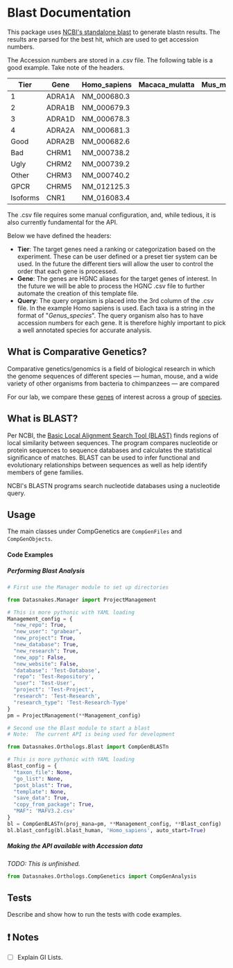 Blast Documentation
=====================
This package uses [NCBI's standalone blast](https://blast.ncbi.nlm.nih.gov/Blast.cgi?PAGE_TYPE=BlastDocs&DOC_TYPE=Download)
to generate blastn results.  The results are parsed for the best hit,
which are used to get accession numbers.

The Accession numbers are stored in a .csv file.  The following table is a good example.  Take note of the headers.

Tier      |  Gene    |  Homo_sapiens  |  Macaca_mulatta  |  Mus_musculus  |  Rattus_norvegicus
----------|----------|----------------|------------------|----------------|-------------------
1         |  ADRA1A  |  NM_000680.3   |                  |                |
2         |  ADRA1B  |  NM_000679.3   |                  |                |
3         |  ADRA1D  |  NM_000678.3   |                  |                |
4         |  ADRA2A  |  NM_000681.3   |                  |                |
Good      |  ADRA2B  |  NM_000682.6   |                  |                |
Bad       |  CHRM1   |  NM_000738.2   |                  |                |
Ugly      |  CHRM2   |  NM_000739.2   |                  |                |
Other     |  CHRM3   |  NM_000740.2   |                  |                |
GPCR      |  CHRM5   |  NM_012125.3   |                  |                |
Isoforms  |  CNR1    |  NM_016083.4   |                  |                |

The .csv file requires some manual configuration, and, while tedious, it is
also currently fundamental for the API.

Below we have defined the headers:

* **Tier**:  The target genes need a ranking or categorization based on the
experiment.  These can be user defined or a preset tier system can be used.
In the future the different tiers will allow the user to control the order
that each gene is processed.
* **Gene**:  The genes are HGNC aliases for the target genes of interest.
In the future we will be able to process the HGNC .csv file to further
automate the creation of this template file.
* **Query**:  The query organism is placed into the 3rd column of the .csv
file.  In the example Homo sapiens is used.  Each taxa is a string in the
format of "_Genus\_species_".  The query organism also has to have
accession numbers for each gene.  It is therefore highly important to pick a
well annotated species for accurate analysis.

What is Comparative Genetics?
-----------------------------
Comparative genetics/genomics  is a field of biological research in which the
genome sequences of different species — human, mouse, and a wide variety of
other organisms from bacteria to chimpanzees — are compared

For our lab, we compare these [genes](http://www.guidetopharmacology.org/targets.jsp)
of interest across a group of [species](ftp://ftp.ncbi.nlm.nih.gov/genomes/refseq/vertebrate_mammalian/).

What is BLAST?
----------------
Per NCBI, the [Basic Local Alignment Search Tool (BLAST)](https://blast.ncbi.nlm.nih.gov/Blast.cgi) finds regions of local
similarity between sequences. The program compares nucleotide or protein
sequences to sequence databases and calculates the statistical significance of
matches. BLAST can be used to infer functional and evolutionary relationships
between sequences as well as help identify members of gene families.

NCBI's BLASTN programs search nucleotide databases using a nucleotide query.

Usage
-----

The main classes under CompGenetics are `CompGenFiles` and `CompGenObjects`.

#### Code Examples

##### Performing Blast Analysis

``` python
# First use the Manager module to set up directories

from Datasnakes.Manager import ProjectManagement

# This is more pythonic with YAML loading
Management_config = {
  "new_repo": True,
  "new_user": "grabear",
  "new_project": True,
  "new_database": True,
  "new_research": True,
  "new_app": False,
  "new_website": False,
  "database": 'Test-Database',
  "repo": 'Test-Repository',
  "user": 'Test-User',
  "project": 'Test-Project',
  "research": 'Test-Research',
  "research_type": 'Test-Research-Type'
}
pm = ProjectManagement(**Management_config)

# Second use the Blast module to start a blast
# Note:  The current API is being used for development

from Datasnakes.Orthologs.Blast import CompGenBLASTn

# This is more pythonic with YAML loading
Blast_config = {
  "taxon_file": None,
  "go_list": None,
  "post_blast": True,
  "template": None,
  "save_data": True,
  "copy_from_package": True,
  "MAF": 'MAFV3.2.csv'
}
bl = CompGenBLASTn(proj_mana=pm, **Management_config, **Blast_config)
bl.blast_config(bl.blast_human, 'Homo_sapiens', auto_start=True)

```
##### Making the API available with Accession data
_TODO: This is unfinished._

``` python
from Datasnakes.Orthologs.CompGenetics import CompGenAnalysis

```
Tests
-----

Describe and show how to run the tests with code examples.

:exclamation: Notes
-------------------
- [ ] Explain GI Lists.
